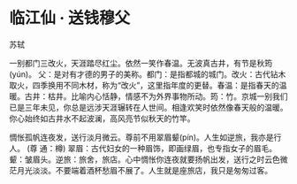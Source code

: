 # 临江仙 · 送钱穆父

<span class="r">苏轼

<link href="../../css/style.css" rel="stylesheet" type="text/css" />

<div class="p">

一别都门三改火，天涯踏尽红尘。依然一笑作春温。无波真古井，有节是秋筠(yún)。
<span class="comment">
父：是对有才德的男子的美称。都门：是指都城的城门。改火：古代钻木取火，四季换用不同木材，称为“改火”，这里指年度的更替。春温：是指春天的温暖。古井：枯井。比喻内心恬静，情感不为外界事物所动。筠：竹。京城一别我们已是三年未见，你总是远涉天涯辗转在人世间。相逢欢笑时依然像春天般的温暖。你心始终如古井水不起波澜，高风亮节似秋天的竹竿。

惆怅孤帆连夜发，送行淡月微云。尊前不用翠眉颦(pín)。人生如逆旅，我亦是行人。
<span class="comment">
(尊 通：樽) 翠眉：古代妇女的一种眉饰，即画绿眉，也专指女子的眉毛。颦：皱眉头。逆旅：旅舍，旅店。心中惆怅你连夜就要扬帆出发，送行之时云色微茫月光淡淡。不要端着酒杯愁眉不展了。人生就是座旅店，我只是匆匆过客。
